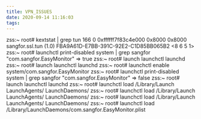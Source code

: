 ```yaml
---
title: VPN_ISSUES
date: 2020-09-14 11:16:03
tags:
---
```



zss:~ root# kextstat | grep tun
  166    0 0xffffff7f83c4e000 0x8000     0x8000     sangfor.ssl.tun (1.0) FBA9A61D-E7BB-391C-92E2-C1D85BB065B2 <8 6 5 1>
zss:~ root# launchctl print-disabled system | grep sangfor
	"com.sangfor.EasyMonitor" => true
zss:~ root# launch
launchctl  launchd
zss:~ root# launch
launchctl  launchd
zss:~ root# launchctl enable system/com.sangfor.EasyMonitor
zss:~ root# launchctl print-disabled system | grep sangfor
	"com.sangfor.EasyMonitor" => false
zss:~ root# launch
launchctl  launchd
zss:~ root# launchctl load /Library/Launch
LaunchAgents/  LaunchDaemons/
zss:~ root# launchctl load /Library/Launch
LaunchAgents/  LaunchDaemons/
zss:~ root# launchctl load /Library/Launch
LaunchAgents/  LaunchDaemons/
zss:~ root# launchctl load /Library/LaunchDaemons/com.sangfor.EasyMonitor.plist
